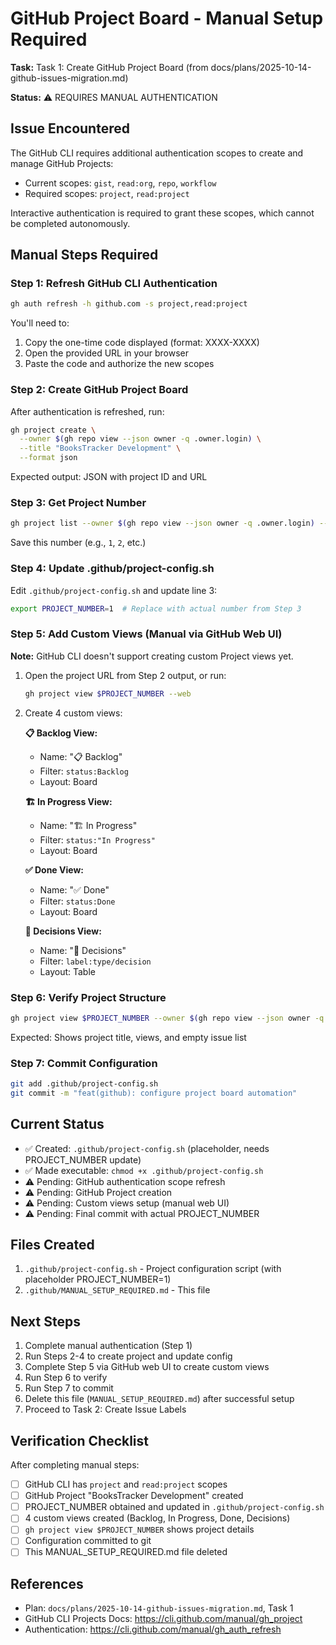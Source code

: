 # GitHub Project Board - Manual Setup Required

**Task:** Task 1: Create GitHub Project Board (from docs/plans/2025-10-14-github-issues-migration.md)

**Status:** ⚠️ REQUIRES MANUAL AUTHENTICATION

## Issue Encountered

The GitHub CLI requires additional authentication scopes to create and manage GitHub Projects:
- Current scopes: `gist`, `read:org`, `repo`, `workflow`
- Required scopes: `project`, `read:project`

Interactive authentication is required to grant these scopes, which cannot be completed autonomously.

## Manual Steps Required

### Step 1: Refresh GitHub CLI Authentication

```bash
gh auth refresh -h github.com -s project,read:project
```

You'll need to:
1. Copy the one-time code displayed (format: XXXX-XXXX)
2. Open the provided URL in your browser
3. Paste the code and authorize the new scopes

### Step 2: Create GitHub Project Board

After authentication is refreshed, run:

```bash
gh project create \
  --owner $(gh repo view --json owner -q .owner.login) \
  --title "BooksTracker Development" \
  --format json
```

Expected output: JSON with project ID and URL

### Step 3: Get Project Number

```bash
gh project list --owner $(gh repo view --json owner -q .owner.login) --format json | jq '.projects[] | select(.title == "BooksTracker Development") | .number'
```

Save this number (e.g., `1`, `2`, etc.)

### Step 4: Update .github/project-config.sh

Edit `.github/project-config.sh` and update line 3:

```bash
export PROJECT_NUMBER=1  # Replace with actual number from Step 3
```

### Step 5: Add Custom Views (Manual via GitHub Web UI)

**Note:** GitHub CLI doesn't support creating custom Project views yet.

1. Open the project URL from Step 2 output, or run:
   ```bash
   gh project view $PROJECT_NUMBER --web
   ```

2. Create 4 custom views:

   **📋 Backlog View:**
   - Name: "📋 Backlog"
   - Filter: `status:Backlog`
   - Layout: Board

   **🏗️ In Progress View:**
   - Name: "🏗️ In Progress"
   - Filter: `status:"In Progress"`
   - Layout: Board

   **✅ Done View:**
   - Name: "✅ Done"
   - Filter: `status:Done`
   - Layout: Board

   **🤔 Decisions View:**
   - Name: "🤔 Decisions"
   - Filter: `label:type/decision`
   - Layout: Table

### Step 6: Verify Project Structure

```bash
gh project view $PROJECT_NUMBER --owner $(gh repo view --json owner -q .owner.login)
```

Expected: Shows project title, views, and empty issue list

### Step 7: Commit Configuration

```bash
git add .github/project-config.sh
git commit -m "feat(github): configure project board automation"
```

## Current Status

- ✅ Created: `.github/project-config.sh` (placeholder, needs PROJECT_NUMBER update)
- ✅ Made executable: `chmod +x .github/project-config.sh`
- ⚠️ Pending: GitHub authentication scope refresh
- ⚠️ Pending: GitHub Project creation
- ⚠️ Pending: Custom views setup (manual web UI)
- ⚠️ Pending: Final commit with actual PROJECT_NUMBER

## Files Created

1. `.github/project-config.sh` - Project configuration script (with placeholder PROJECT_NUMBER=1)
2. `.github/MANUAL_SETUP_REQUIRED.md` - This file

## Next Steps

1. Complete manual authentication (Step 1)
2. Run Steps 2-4 to create project and update config
3. Complete Step 5 via GitHub web UI to create custom views
4. Run Step 6 to verify
5. Run Step 7 to commit
6. Delete this file (`MANUAL_SETUP_REQUIRED.md`) after successful setup
7. Proceed to Task 2: Create Issue Labels

## Verification Checklist

After completing manual steps:

- [ ] GitHub CLI has `project` and `read:project` scopes
- [ ] GitHub Project "BooksTracker Development" created
- [ ] PROJECT_NUMBER obtained and updated in `.github/project-config.sh`
- [ ] 4 custom views created (Backlog, In Progress, Done, Decisions)
- [ ] `gh project view $PROJECT_NUMBER` shows project details
- [ ] Configuration committed to git
- [ ] This MANUAL_SETUP_REQUIRED.md file deleted

## References

- Plan: `docs/plans/2025-10-14-github-issues-migration.md`, Task 1
- GitHub CLI Projects Docs: https://cli.github.com/manual/gh_project
- Authentication: https://cli.github.com/manual/gh_auth_refresh
